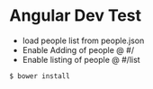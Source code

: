 # Angular Dev Test

- load people list from people.json
- Enable Adding of people @ #/
- Enable listing of people @ #/list

`$ bower install`
